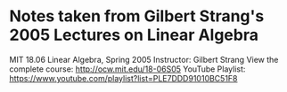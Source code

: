 # Notes taken from Gilbert Strang's 2005 Lectures on Linear Algebra

MIT 18.06 Linear Algebra, Spring 2005
Instructor: Gilbert Strang
View the complete course: http://ocw.mit.edu/18-06S05
YouTube Playlist: https://www.youtube.com/playlist?list=PLE7DDD91010BC51F8

